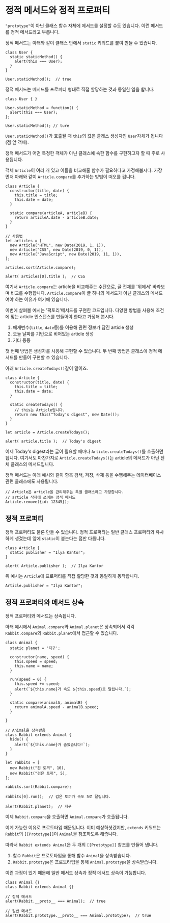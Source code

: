 # 정적 메서드와 정적 프로퍼티

`"prototype"`이 아닌 클래스 함수 자체에 메서드를 설정할 수도 있습니다. 이런 메서드를 정적 메서드라고 부릅니다.   
   
정적 메서드는 아래와 같이 클래스 안에서 `static` 키워드를 붙여 만들 수 있습니다.

```
class User {
  static staticMethod() {
    alert(this === User);
  }
}

User.staticMethod();  // true
```
정적 메서드는 메서드를 프로퍼티 형태로 직접 할당하는 것과 동일한 일을 합니다.
```
class User { }

User.staticMethod = function() {
  alert(this === User);
};

User.staticMethod(); // ture
```
`User.staticMethod()`가 호출될 때 `this`의 값은 클래스 생성자인 `User`자체가 됩니다(점 앞 객체).   
   
정적 메서드가 어떤 특정한 객체가 아닌 클래스에 속한 함수를 구현하고자 할 때 주로 사용됩니다.   
   
객체 `Article`이 여러 개 있고 이들을 비교해줄 함수가 필요하다고 가정해봅시다. 가장 먼저 아래와 같이 `Article.compare`를 추가하는 방법이 떠오를 겁니다.

```
class Article {
  constructor(title, date) {
    this.title = title;
    this.date = date;
  }

  static compare(articleA, articleB) {
    return articleA.date - articleB.date;
  }
}

// 사용법
let articles = [
  new Article("HTML", new Date(2019, 1, 1)),
  new Article("CSS", new Date(2019, 0, 1)),
  new Article("JavaScript", new Date(2019, 11, 1)),
];

articles.sort(Article.compare);

alert( articles[0].title );  // CSS
```
여기서 `Article.compare`는 article을 비교해주는 수단으로, 글 전체를 '위에서' 바라보며 비교를 수행합니다. `Article.compare`이 글 하나의 메서드가 아닌 클래스의 메서드여야 하는 이유가 여기에 있습니다.   
   
이번에 살펴볼 예시는 '팩토리'메서드를 구현한 코드입니다. 다양한 방법을 사용해 조건에 맞는 article 인스턴스를 만들어야 한다고 가정해 봅시다.   
   
1. 매개변수(`title`, `date`등)를 이용해 관련 정보가 담긴 article 생성
2. 오늘 날짜를 기반으로 비어있는 article 생성
3. 기타 등등

첫 번째 방법은 생성자를 사용해 구현할 수 있습니다. 두 번째 방법은 클래스에 정적 메서드를 만들어 구현할 수 있습니다.   
   
아래 `Article.createTodays()`같이 말이죠.
```
class Article {
  constructor(title, date) {
    this.title = title;
    this.date = date;
  }

  static createTodays() {
    // this는 Article입니다.
    return new this("Today's digest", new Date());
  }
}

let article = Article.createTodays();

alert( article.title );  // Today's digest
```
이제 Today's digest라는 글이 필요할 때마다 `Article.createTodays()`를 호출하면 됩니다. 여기서도 마찬가지로 `Article.createTodays()`는 article의 메서드가 아닌 전체 클래스의 메서드입니다.   
   
정적 메서드는 아래 예시와 같이 항목 검색, 저장, 삭제 등을 수행해주는 데이터베이스 관련 클래스에도 사용됩니다.

```
// Article은 article을 관리해주는 특별 클래스라고 가정합시다.
// article 삭제에 쓰이는 정적 메서드
Article.remove({id: 12345});
```



## 정적 프로퍼티
   
정적 프로퍼티도 물론 만들 수 있습니다. 정적 프로퍼티는 일반 클래스 프로퍼티와 유사하게 생겼는데 앞에 `static`이 붙는다는 점만 다릅니다.   
   
```
class Article {
  static publisher = "Ilya Kantor";
}

alert( Article.publisher );  // Ilya Kantor
```
위 예시는 `Article`에 프로퍼티를 직접 할당한 것과 동일하게 동작합니다.
```
Article.publisher = "Ilya Kantor";
```



## 정적 프로퍼티와 메서드 상속

정적 프로퍼티와 메서드는 상속됩니다.   
   
아래 예시에서 `Animal.compare`와 `Animal.planet`은 상속되어서 각각 `Rabbit.compare`와 `Rabbit.planet`에서 접근할 수 있습니다.   

```
class Animal {
  static planet = '지구';

  constructor(name, speed) {
    this.speed = speed;
    this.name = name;
  }

  run(speed = 0) {
    this.speed += speed;
    alert(`${this.name}가 속도 ${this.speed}로 달립니다.`);
  }

  static compare(animalA, animalB) {
    return animalA.speed - animalB.speed;
  }

}

// Animal을 상속받음
class Rabbit extends Animal {
  hide() {
    alert(`${this.name}가 숨었습니다!`);
  }
}

let rabbits = [
  new Rabbit("흰 토끼", 10),
  new Rabbit("검은 토끼", 5),
];

rabbits.sort(Rabbit.compare);

rabbits[0].run();  // 검은 토끼가 속도 5로 달립니다.

alert(Rabbit.planet);  // 지구
```
이제 `Rabbit.compare`을 호출하면 `Animal.compare`가 호출됩니다.   
   
이게 가능한 이유로 프로토타입 때문입니다. 이미 예상하셧겠지만, `extends` 키워드는 `Rabbit`의 `[[Prototype]]`이 `Animal`을 참조하도록 해줍니다.   
   
따라서 `Rabbit extends Animal`은 두 개의 `[[Prototype]]` 참조를 만들어 냅니다.   
   
1. 함수 `Rabbit`은 프로토타입을 통해 함수 `Animal`을 상속받습니다.
2. `Rabbit.prototype`은 프로토타입을 통해 `Animal.prototype`을 상속받습니다.

이런 과정이 있기 때문에 일반 메서드 상속과 정적 메서드 상속이 가능합니다.

```
class Animal {}
class Rabbit extends Animal {}

// 정적 메서드
alert(Rabbit.__proto__ === Animal);  // true

// 일반 메서드
alert(Rabbit.prototype.__proto__ === Animal.prototype);  // true
```

